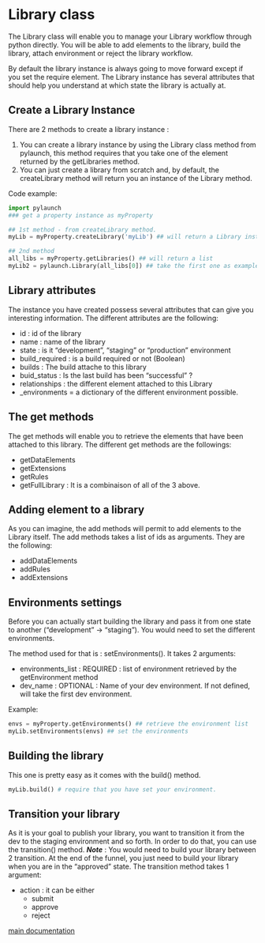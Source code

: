 # Library class

The Library class will enable you to manage your Library workflow through python directly. You will be able to add elements to the library, build the library, attach environment or reject the library workflow.

By default the library instance is always going to move forward except if you set the require element.
The Library instance has several attributes that should help you understand at which state the library is actually at.

## Create a Library Instance

There are 2 methods to create a library instance :

1. You can create a library instance by using the Library class method from pylaunch, this method requires that you take one of the element returned by the getLibraries method.
2. You can just create a library from scratch and, by default, the createLibrary method will return you an instance of the Library method.

Code example:

```python
import pylaunch
### get a property instance as myProperty

## 1st method - from createLibrary method.
myLib = myProperty.createLibrary('myLib') ## will return a Library instance

## 2nd method
all_libs = myProperty.getLibraries() ## will return a list
myLib2 = pylaunch.Library(all_libs[0]) ## take the first one as example.
```

## Library attributes

The instance you have created possess several attributes that can give you interesting information.
The different attributes are the following:

* id : id of the library
* name : name of the library
* state : is it “development”, “staging” or “production” environment
* build_required : is a build required or not (Boolean)
* builds : The build attache to this library
* buid_status : Is the last build has been “successful” ?
* relationships : the different element attached to this Library
* _environments = a dictionary of the different environment possible.

## The get methods

The get methods will enable you to retrieve the elements that have been attached to this library.
The different get methods are the followings:

* getDataElements
* getExtensions
* getRules
* getFullLibrary : It is a combinaison of all of the 3 above.

## Adding element to a library

As you can imagine, the add methods will permit to add elements to the Library itself.
The add methods takes a list of ids as arguments.
They are the following:

* addDataElements
* addRules
* addExtensions

## Environments settings

Before you can actually start building the library and pass it from one state to another (“development” -> “staging”). You would need to set the different environments.

The method used for that is : setEnvironments().
It takes 2 arguments:

* environments_list : REQUIRED : list of environment retrieved by the getEnvironment method
* dev_name : OPTIONAL : Name of your dev environment. If not defined, will take the first dev environment.

Example:

```python
envs = myProperty.getEnvironments() ## retrieve the environment list
myLib.setEnvironments(envs) ## set the environments
```

## Building the library

This one is pretty easy as it comes with the build() method.

```python
myLib.build() # require that you have set your environment.
```

## Transition your library

As it is your goal to publish your library, you want to transition it from the dev to the staging environment and so forth.
In order to do that, you can use the transition() method.
***Note*** : You would need to build your library between 2 transition.
At the end of the funnel, you just need to build your library when you are in the “approved” state.
The transition method takes 1 argument:

* action : it can be either
  * submit
  * approve
  * reject

[main documentation](./main.md)
